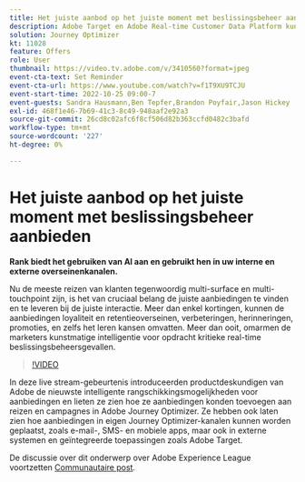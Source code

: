 ```yaml
---
title: Het juiste aanbod op het juiste moment met beslissingsbeheer aanbieden
description: Adobe Target en Adobe Real-time Customer Data Platform kunnen worden geïntegreerd om een meer gepersonaliseerde klantenervaring te bieden. In deze livestreamgebeurtenis, zie hoe het integreren van deze twee platforms ondernemingen kan helpen gegevens in real time verzamelen, en dan gerichte ervaringen creëren en testen. Bekijk het einde-tot-einde proces van deze krachtige mogelijkheden in een live demonstratie.
solution: Journey Optimizer
kt: 11028
feature: Offers
role: User
thumbnail: https://video.tv.adobe.com/v/3410560?format=jpeg
event-cta-text: Set Reminder
event-cta-url: https://www.youtube.com/watch?v=f1T9XU9TCJU
event-start-time: 2022-10-25 09:00-7
event-guests: Sandra Hausmann,Ben Tepfer,Brandon Poyfair,Jason Hickey
exl-id: 468f1e46-7b69-41c3-8c49-948aaf2e92a3
source-git-commit: 26cd8c02afc6f8cf506d82b363ccfd0482c3bafd
workflow-type: tm+mt
source-wordcount: '227'
ht-degree: 0%

---
```


# Het juiste aanbod op het juiste moment met beslissingsbeheer aanbieden

**Rank biedt het gebruiken van AI aan en gebruikt hen in uw interne en externe overseinenkanalen.**

Nu de meeste reizen van klanten tegenwoordig multi-surface en multi-touchpoint zijn, is het van cruciaal belang de juiste aanbiedingen te vinden en te leveren bij de juiste interactie. Meer dan enkel kortingen, kunnen de aanbiedingen loyaliteit en retentieoverseinen, verbeteringen, herinneringen, promoties, en zelfs het leren kansen omvatten. Meer dan ooit, omarmen de marketers kunstmatige intelligentie voor opdracht kritieke real-time beslissingsbeheersgevallen.

>[!VIDEO](https://video.tv.adobe.com/v/3410560/?quality=12&learn=on)

In deze live stream-gebeurtenis introduceerden productdeskundigen van Adobe de nieuwste intelligente rangschikkingsmogelijkheden voor aanbiedingen en lieten ze zien hoe ze aanbiedingen konden toevoegen aan reizen en campagnes in Adobe Journey Optimizer.  Ze hebben ook laten zien hoe aanbiedingen in eigen Journey Optimizer-kanalen kunnen worden geplaatst, zoals e-mail-, SMS- en mobiele apps, maar ook in externe systemen en geïntegreerde toepassingen zoals Adobe Target.

De discussie over dit onderwerp over Adobe Experience League voortzetten [Communautaire post](https://experienceleaguecommunities.adobe.com/t5/journey-optimizer-discussions/experience-league-live-post-session-discussion-deliver-the-right/m-p/554802#M55).
